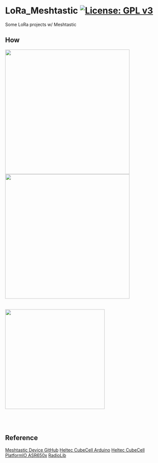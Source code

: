 # LoRa_Meshtastic [![License: GPL v3](https://img.shields.io/badge/License-GPLv3-blue.svg)](https://www.gnu.org/licenses/gpl-3.0)<br>
Some LoRa projects w/ Meshtastic

## How <br>
<img src="pic/HowDoesDucksWork.jpg" width=400/> <img src="pic/2022DaKao1500Drones.png" width=400/>
<br>
<br><br>
<img src="pic/MamaDuck_TTGO-LoRa32.png" width=320/> <br>
 <br>
<br><br>

## Reference
[Meshtastic Device GitHub](https://github.com/meshtastic/Meshtastic-device)
[Heltec CubeCell Arduino](https://github.com/HelTecAutomation/CubeCell-Arduino)
[Heltec CubeCell PlatformIO ASR650x](https://github.com/HelTecAutomation/platform-asrmicro650x)
[RadioLib](https://github.com/jgromes/RadioLib)
